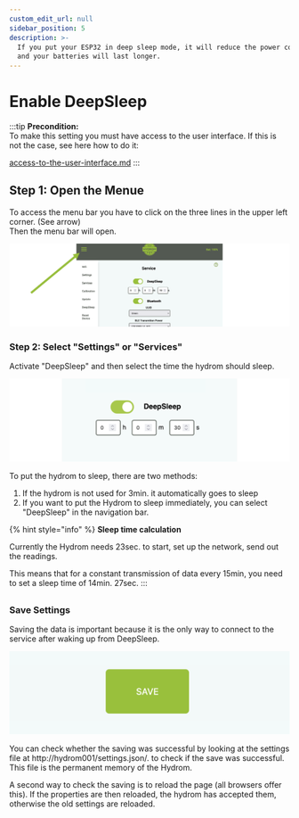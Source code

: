 ```yaml
---
custom_edit_url: null
sidebar_position: 5
description: >-
  If you put your ESP32 in deep sleep mode, it will reduce the power consumption
  and your batteries will last longer.
---
```


# Enable DeepSleep



:::tip
**Precondition:**\
To make this setting you must have access to the user interface. If this is not the case, see here how to do it:

[access-to-the-user-interface.md](../getting-started/access-to-the-user-interface.md "mention")
:::

## Step 1: Open the Menue

To access the menu bar you have to click on the three lines in the upper left corner. (See arrow)\
Then the menu bar will open.

![Open Navigation](../../docs/Pics/English_Pic5.png)

### Step 2: Select "Settings" or "Services" 

Activate "DeepSleep" and then select the time the hydrom should sleep.

![](../../docs/Pics/English_Pic18.png)

To put the hydrom to sleep, there are two methods:

1. If the hydrom is not used for 3min. it automatically goes to sleep
2. If you want to put the Hydrom to sleep immediately, you can select "DeepSleep" in the navigation bar.

{% hint style="info" %}
**Sleep time calculation**

Currently the Hydrom needs 23sec. to start, set up the network, send out the readings.

This means that for a constant transmission of data every 15min, you need to set a sleep time of 14min. 27sec.
:::

##

### Save Settings

Saving the data is important because it is the only way to connect to the service after waking up from DeepSleep.

![Pressing the "save" button saves the settings.](../../docs/Pics/English_Pic6.png)

You can check whether the saving was successful by looking at the settings file at http://hydrom001/settings.json/.
to check if the save was successful.
This file is the permanent memory of the Hydrom.

A second way to check the saving is to reload the page (all browsers offer this).
If the properties are then reloaded, the hydrom has accepted them, otherwise the old settings are reloaded.